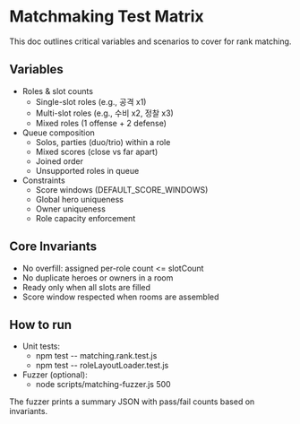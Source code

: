 # Matchmaking Test Matrix

This doc outlines critical variables and scenarios to cover for rank matching.

## Variables

- Roles & slot counts
  - Single-slot roles (e.g., 공격 x1)
  - Multi-slot roles (e.g., 수비 x2, 정찰 x3)
  - Mixed roles (1 offense + 2 defense)
- Queue composition
  - Solos, parties (duo/trio) within a role
  - Mixed scores (close vs far apart)
  - Joined order
  - Unsupported roles in queue
- Constraints
  - Score windows (DEFAULT_SCORE_WINDOWS)
  - Global hero uniqueness
  - Owner uniqueness
  - Role capacity enforcement

## Core Invariants

- No overfill: assigned per-role count <= slotCount
- No duplicate heroes or owners in a room
- Ready only when all slots are filled
- Score window respected when rooms are assembled

## How to run

- Unit tests:
  - npm test -- matching.rank.test.js
  - npm test -- roleLayoutLoader.test.js
- Fuzzer (optional):
  - node scripts/matching-fuzzer.js 500

The fuzzer prints a summary JSON with pass/fail counts based on invariants.
